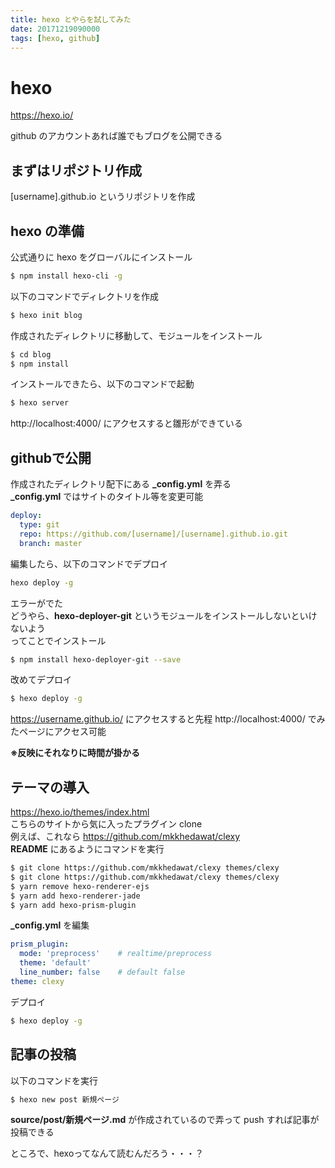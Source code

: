 ```yaml
---
title: hexo とやらを試してみた
date: 20171219090000
tags: [hexo, github]
---
```


# hexo

https://hexo.io/

github のアカウントあれば誰でもブログを公開できる

## まずはリポジトリ作成
[username].github.io
というリポジトリを作成

## hexo の準備
公式通りに
hexo をグローバルにインストール
```bash
$ npm install hexo-cli -g
```

以下のコマンドでディレクトリを作成
```bash
$ hexo init blog
```

作成されたディレクトリに移動して、モジュールをインストール
```bash
$ cd blog
$ npm install
```

インストールできたら、以下のコマンドで起動
```bash
$ hexo server
```
http://localhost:4000/ にアクセスすると雛形ができている

## githubで公開
作成されたディレクトリ配下にある **_config.yml** を弄る<br>
**_config.yml** ではサイトのタイトル等を変更可能

```_config.yml
deploy:
  type: git
  repo: https://github.com/[username]/[username].github.io.git
  branch: master
```

編集したら、以下のコマンドでデプロイ
```bash
hexo deploy -g
```
エラーがでた  
どうやら、**hexo-deployer-git** というモジュールをインストールしないといけないよう  
ってことでインストール
```bash
$ npm install hexo-deployer-git --save
```

改めてデプロイ
```bash
$ hexo deploy -g
```

https://username.github.io/ にアクセスすると先程 http://localhost:4000/ でみたページにアクセス可能

**※反映にそれなりに時間が掛かる**

## テーマの導入
https://hexo.io/themes/index.html
<br>
こちらのサイトから気に入ったプラグイン clone
<br>
例えば、これなら
https://github.com/mkkhedawat/clexy
<br>
**README** にあるようにコマンドを実行

```bash
$ git clone https://github.com/mkkhedawat/clexy themes/clexy
$ git clone https://github.com/mkkhedawat/clexy themes/clexy
$ yarn remove hexo-renderer-ejs
$ yarn add hexo-renderer-jade
$ yarn add hexo-prism-plugin
```

**_config.yml** を編集
```_config.yml
prism_plugin:
  mode: 'preprocess'    # realtime/preprocess
  theme: 'default'
  line_number: false    # default false
theme: clexy
```

デプロイ
```bash
$ hexo deploy -g
```

## 記事の投稿
以下のコマンドを実行
```bash
$ hexo new post 新規ページ
```
**source/post/新規ページ.md** が作成されているので弄って push すれば記事が投稿できる

ところで、hexoってなんて読むんだろう・・・？
